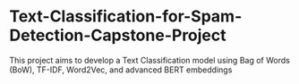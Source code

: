 # Text-Classification-for-Spam-Detection-Capstone-Project
This project aims to develop a Text Classification model using Bag of Words (BoW), TF-IDF, Word2Vec, and advanced BERT embeddings
